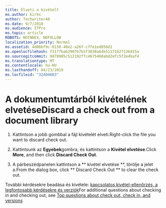 ```yaml
---
title: Elveti a kivételt
ms.author: kirks
author: Techwriter40
ms.date: 9/7/2018
ms.audience: ITPro
ms.topic: article
ROBOTS: NOINDEX, NOFOLLOW
localization_priority: Normal
ms.assetid: 4d86bf9c-8158-40e2-a26f-cffe1ed856d1
ms.openlocfilehash: f3177ba6290767b3f3838a64b51171b27136d15a
ms.sourcegitcommit: 9d78905c512192ffc4675468abd2efc5f2e4baf4
ms.translationtype: MT
ms.contentlocale: hu-HU
ms.lasthandoff: 04/23/2019
ms.locfileid: "32404603"
---
```

# <a name="discard-a-check-out-from-a-document-library"></a><span data-ttu-id="2064b-102">A dokumentumtárból kivételének elvetése</span><span class="sxs-lookup"><span data-stu-id="2064b-102">Discard a check out from a document library</span></span>

1. <span data-ttu-id="2064b-103">Kattintson a jobb gombbal a fájl kivételét elveti.</span><span class="sxs-lookup"><span data-stu-id="2064b-103">Right-click the file you want to discard check out.</span></span>
    
2. <span data-ttu-id="2064b-104">Kattintsunk az **Egyebek**gombra, és kattintson a **Kivétel elvetése**.</span><span class="sxs-lookup"><span data-stu-id="2064b-104">Click **More**, and then click **Discard Check Out**.</span></span> 
    
3. <span data-ttu-id="2064b-105">A párbeszédpanelen kattintson a \*\* kivétel elvetése \*\*, törölje a jelet a.</span><span class="sxs-lookup"><span data-stu-id="2064b-105">From the dialog box, click \*\* Discard Check Out \*\* to clear the check out.</span></span> 
    
<span data-ttu-id="2064b-106">További kérdésekre beadása és kivétele: [kapcsolatos kivétel-ellenőrzés, a legfontosabb kérdésekre és verziók](https://go.microsoft.com/fwlink/?linkid=2018786)</span><span class="sxs-lookup"><span data-stu-id="2064b-106">For additional questions about checking in and checking out, see [Top questions about check out, check in, and versions](https://go.microsoft.com/fwlink/?linkid=2018786)</span></span>
  

